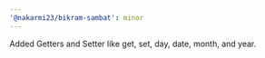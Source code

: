 ```yaml
---
'@nakarmi23/bikram-sambat': minor
---
```


Added Getters and Setter like get, set, day, date, month, and year.
